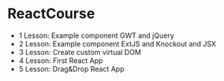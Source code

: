 # ReactCourse

- 1 Lesson: Example component GWT and jQuery
- 2 Lesson: Example component ExtJS and Knockout and JSX
- 3 Lesson: Create custom virtual DOM
- 4 Lesson: First React App
- 5 Lesson: Drag&Drop React App

